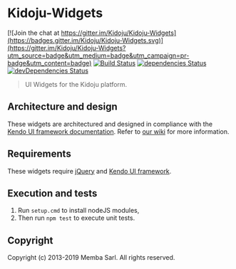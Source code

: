 # Kidoju-Widgets

[![Join the chat at https://gitter.im/Kidoju/Kidoju-Widgets](https://badges.gitter.im/Kidoju/Kidoju-Widgets.svg)](https://gitter.im/Kidoju/Kidoju-Widgets?utm_source=badge&utm_medium=badge&utm_campaign=pr-badge&utm_content=badge)
[![Build Status](https://travis-ci.org/kidoju/Kidoju-Widgets.svg?branch=master)](https://travis-ci.org/kidoju/Kidoju-Widgets)
[![dependencies Status](https://david-dm.org/kidoju/Kidoju-Widgets/status.svg)](https://david-dm.org/kidoju/Kidoju-Widgets)
[![devDependencies Status](https://david-dm.org/kidoju/Kidoju-Widgets/dev-status.svg)](https://david-dm.org/kidoju/Kidoju-Widgets?type=dev)


> UI Widgets for the Kidoju platform.

## Architecture and design

These widgets are architectured and designed in compliance with the [Kendo UI framework documentation](http://docs.telerik.com/kendo-ui/howto/create-custom-kendo-widget).
Refer to [our wiki](https://github.com/kidoju/Kidoju-Widgets/wiki) for more information.

## Requirements

These widgets require [jQuery](http://jquery.com/) and [Kendo UI framework](http://www.telerik.com/kendo-ui).

## Execution and tests

1. Run ```setup.cmd``` to install nodeJS modules,
2. Then run ```npm test``` to execute unit tests.

## Copyright

Copyright (c) 2013-2019 Memba Sarl. All rights reserved.
